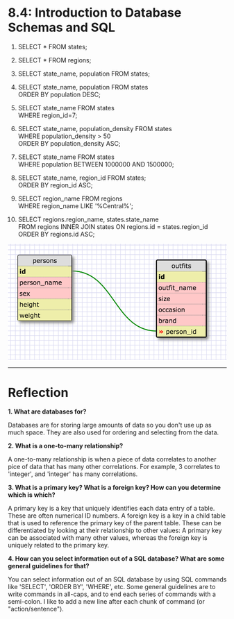 # 8.4: Introduction to Database Schemas and SQL

1. SELECT * FROM states;  

2. SELECT * FROM regions;  

3. SELECT state_name, population FROM states;  

4. SELECT state_name, population FROM states  
	 ORDER BY population DESC;  

5. SELECT state_name FROM states  
	 WHERE region_id=7;  

6. SELECT state_name, population_density FROM states  
	 WHERE population_density > 50  
	 ORDER BY population_density ASC;  

7. SELECT state_name FROM states  
	 WHERE population BETWEEN 1000000 AND 1500000;  

8. SELECT state_name, region_id FROM states;  
	 ORDER BY region_id ASC;  

9. SELECT region_name FROM regions  
	 WHERE region_name LIKE '%Central%';  

10. SELECT regions.region_name, states.state_name  
	 	FROM regions INNER JOIN states ON regions.id = states.region_id  
   	ORDER BY regions.id ASC;  

![Persons/Outifts Schema](persons-outfits-schema.png)

---

# Reflection

**1. What are databases for?**

Databases are for storing large amounts of data so you don't use up as much space. They are also used for ordering and selecting from the data.

**2. What is a one-to-many relationship?**

A one-to-many relationship is when a piece of data correlates to another pice of data that has many other correlations. For example, 3 correlates to 'integer', and 'integer' has many correlations.

**3. What is a primary key? What is a foreign key? How can you determine which is which?**

A primary key is a key that uniquely identifies each data entry of a table. These are often numerical ID numbers. A foreign key is a key in a child table that is used to reference the primary key of the parent table. These can be differentiated by looking at their relationship to other values: A primary key can be associated with many other values, whereas the foreign key is uniquely related to the primary key.

**4. How can you select information out of a SQL database? What are some general guidelines for that?**

You can select information out of an SQL database by using SQL commands like 'SELECT', 'ORDER BY', 'WHERE', etc. Some general guidelines are to write commands in all-caps, and to end each series of commands with a semi-colon. I like to add a new line after each chunk of command (or "action/sentence").
